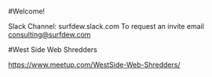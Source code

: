#Welcome!

Slack Channel:  surfdew.slack.com
To request an invite email consulting@surfdew.com

#West Side Web Shredders

https://www.meetup.com/WestSide-Web-Shredders/
